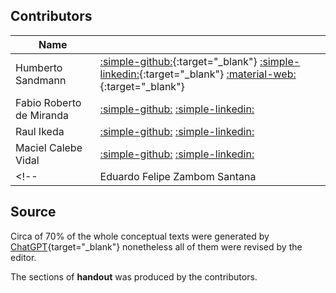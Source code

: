 ## Contributors

| Name | |
|-|-|
| Humberto Sandmann | [:simple-github:](https://github.com/hsandmann){:target="_blank"} [:simple-linkedin:](https://www.linkedin.com/in/hsandmann/){:target="_blank"} [:material-web:](https://hsandmann.github.io/){:target="_blank"} | 
| Fabio Roberto de Miranda | [:simple-github:](https://github.com/mirwox) [:simple-linkedin:](https://www.linkedin.com/in/fabiodemiranda/) |
| Raul Ikeda | [:simple-github:](https://github.com/raulikeda) [:simple-linkedin:](https://www.linkedin.com/in/raul-ikeda-2a9ab3186/) |
| Maciel Calebe Vidal | [:simple-github:](https://github.com/macielcalebe) [:simple-linkedin:](https://www.linkedin.com/in/macielvidal/) |
<!-- | Eduardo Felipe Zambom Santana | [:simple-github:](https://github.com/ezambomsantana) | -->

## Source

Circa of 70% of the whole conceptual texts were generated by [ChatGPT](https://chat.openai.com/){target="_blank"} nonetheless all of them were revised by the editor.

The sections of **handout** was produced by the contributors.